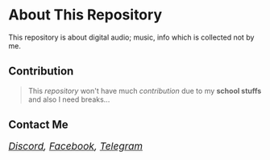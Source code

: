 # About This Repository
This repository is about digital audio; music, info which is collected not by me.

## Contribution
> This *repository* won't have much *contribution* due to my **school stuffs** and also I need breaks...

## Contact Me

<span style="font-size: 1.2rem; font-style: italic;" >[Discord](https://discordapp.com/users/921765461333508166), [Facebook](https://facebook.com/ppzh0), [Telegram](https://t.me/ppzh0)</span>